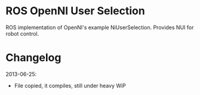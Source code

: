 ROS OpenNI User Selection
======================

ROS implementation of OpenNI's example NiUserSelection. Provides NUI for robot control.

Changelog
========
2013-06-25:
- File copied, it compiles, still under heavy WiP
